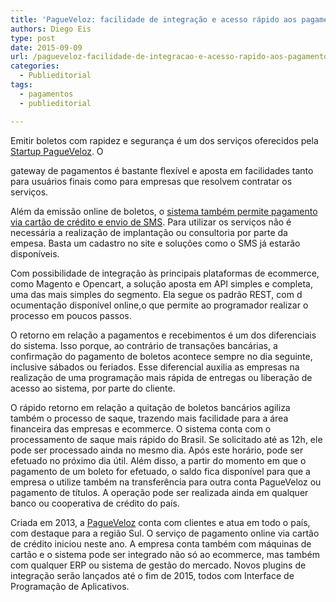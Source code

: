 ```yaml
---
title: 'PagueVeloz: facilidade de integração e acesso rápido aos pagamentos'
authors: Diego Eis
type: post
date: 2015-09-09
url: /pagueveloz-facilidade-de-integracao-e-acesso-rapido-aos-pagamentos/
categories:
  - Publieditorial
tags:
  - pagamentos
  - publieditorial

---
```

Emitir boletos com rapidez e segurança é um dos serviços oferecidos pela [Startup PagueVeloz][1]. O
  
gateway de pagamentos é bastante flexível e aposta em facilidades tanto para usuários finais como para empresas que resolvem contratar os serviços.

Além da emissão online de boletos, o [sistema também permite pagamento via cartão de crédito e envio de SMS][2]. Para utilizar os serviços não é necessária a realização de implantação ou consultoria por parte da empesa. Basta um cadastro no site e soluções como o SMS já estarão disponíveis.

Com possibilidade de integração às principais plataformas de e­commerce, como Magento e Opencart, a solução aposta em API simples e completa, uma das mais simples do segmento. Ela segue os padrão REST, com d​ocumentação disponível online,​o que permite ao programador realizar o processo em poucos passos.

O retorno em relação a pagamentos e recebimentos é um dos diferenciais do sistema. Isso porque, ao contrário de transações bancárias, a confirmação do pagamento de boletos acontece sempre no dia seguinte, inclusive sábados ou feriados. Esse diferencial auxilia as empresas na realização de uma programação mais rápida de entregas ou liberação de acesso ao sistema, por parte do cliente.

O rápido retorno em relação a quitação de boletos bancários agiliza também o processo de saque, trazendo mais facilidade para a área financeira das empresas e e­commerce. O sistema conta com o processamento de saque mais rápido do Brasil. Se solicitado até as 12h, ele pode ser processado ainda no mesmo dia. Após este horário, pode ser efetuado no próximo dia útil. Além disso, a partir do momento em que o pagamento de um boleto for efetuado, o saldo fica disponível para que a empresa o utilize também na transferência para outra conta PagueVeloz ou pagamento de títulos. A operação pode ser realizada ainda em qualquer banco ou cooperativa de crédito do país.

Criada em 2013, a [PagueVeloz][1] conta com clientes e atua em todo o país, com destaque para a região Sul. O serviço de pagamento online via cartão de crédito iniciou neste ano. A empresa conta também com máquinas de cartão e o sistema pode ser integrado não só ao e­commerce, mas também com qualquer ERP ou sistema de gestão do mercado. Novos plug­ins de integração serão lançados até o fim de 2015, todos com Interface de Programação de Aplicativos.

 [1]: https://pagueveloz.com.br
 [2]: https://www.pagueveloz.com.br/Servicos
